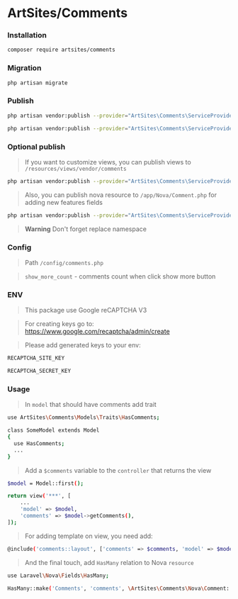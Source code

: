 # ArtSites/Comments

### Installation
```sh
composer require artsites/comments
```

### Migration
```sh
php artisan migrate
```

### Publish
```sh
php artisan vendor:publish --provider="ArtSites\Comments\ServiceProvider" --tag="config"
```
```sh
php artisan vendor:publish --provider="ArtSites\Comments\ServiceProvider" --tag="js"
```
### Optional publish
> If you want to customize views, you can publish views to `/resources/views/vendor/comments`
```sh
php artisan vendor:publish --provider="ArtSites\Comments\ServiceProvider" --tag="views"
```

> Also, you can publish nova resource to `/app/Nova/Comment.php` for adding new features fields

```sh
php artisan vendor:publish --provider="ArtSites\Comments\ServiceProvider" --tag="nova-resource"
```

> **Warning**
> Don't forget replace namespace

### Config
> Path `/config/comments.php`

> `show_more_count` - comments count when click show more button

### ENV
> This package use Google reCAPTCHA V3

> For creating keys go to:
https://www.google.com/recaptcha/admin/create

> Please add generated keys to your env:
```sh
RECAPTCHA_SITE_KEY

RECAPTCHA_SECRET_KEY
```

### Usage

> In `model` that should have comments add trait
```sh
use ArtSites\Comments\Models\Traits\HasComments;

class SomeModel extends Model
{
  use HasComments;
  ...
}
```

> Add a `$comments` variable to the `controller` that returns the view
```sh
$model = Model::first();

return view('***', [
    ...
    'model' => $model,
    'comments' => $model->getComments(),
]);
```

> For adding template on view, you need add:
```sh
@include('comments::layout', ['comments' => $comments, 'model' => $model])
```

> And the final touch, add `HasMany` relation to Nova `resource`
```sh
use Laravel\Nova\Fields\HasMany;

HasMany::make('Comments', 'comments', \ArtSites\Comments\Nova\Comment::class),
```

